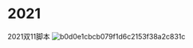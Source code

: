 # 2021
2021双11脚本
![b0d0e1cbcb079f1d6c2153f38a2c831c](https://user-images.githubusercontent.com/66383219/140725252-6db21417-ec84-479b-ba21-62d4c919ef21.jpg)
